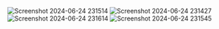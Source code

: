 ![Screenshot 2024-06-24 231514](https://github.com/paccyTech/Flutter_App_Design/assets/136655748/d298f35b-1ceb-4cef-91f4-0f8f4de48d53)
![Screenshot 2024-06-24 231427](https://github.com/paccyTech/Flutter_App_Design/assets/136655748/7a18f44c-ab0e-480b-9ac1-bb2a6c96e5b1)
![Screenshot 2024-06-24 231614](https://github.com/paccyTech/Flutter_App_Design/assets/136655748/2018999e-affc-4900-9762-2e96f76847b5)
![Screenshot 2024-06-24 231545](https://github.com/paccyTech/Flutter_App_Design/assets/136655748/56c8d0e8-78c4-4572-ae92-6ab47b01bacf)
